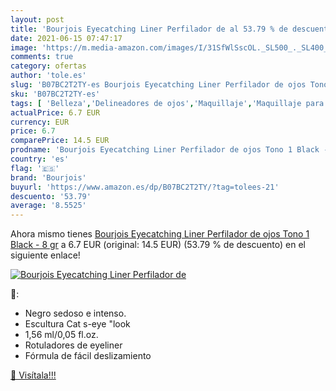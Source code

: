 ```yaml
---
layout: post
title: 'Bourjois Eyecatching Liner Perfilador de al 53.79 % de descuento'
date: 2021-06-15 07:47:17
image: 'https://m.media-amazon.com/images/I/31SfWlSscOL._SL500_._SL400_.jpg'
comments: true
category: ofertas
author: 'tole.es'
slug: 'B07BC2T2TY-es Bourjois Eyecatching Liner Perfilador de ojos Tono 1 Black...'
sku: 'B07BC2T2TY-es'
tags: [ 'Belleza','Delineadores de ojos','Maquillaje','Maquillaje para ojos','bourjois', ]
actualPrice: 6.7 EUR
currency: EUR
price: 6.7
comparePrice: 14.5 EUR
prodname: 'Bourjois Eyecatching Liner Perfilador de ojos Tono 1 Black - 8 gr'
country: 'es'
flag: '🇪🇸'
brand: 'Bourjois'
buyurl: 'https://www.amazon.es/dp/B07BC2T2TY/?tag=tolees-21'
descuento: '53.79'
average: '8.5525'
---
```


Ahora mismo tienes [Bourjois Eyecatching Liner Perfilador de ojos Tono 1 Black - 8 gr](https://www.amazon.es/dp/B07BC2T2TY/?tag=tolees-21) a 6.7 EUR (original: 14.5 EUR) (53.79 %  de descuento) en el siguiente enlace!

[![Bourjois Eyecatching Liner Perfilador de](https://m.media-amazon.com/images/I/31SfWlSscOL._SL500_._SL400_.jpg)](https://www.amazon.es/dp/B07BC2T2TY/?tag=tolees-21)

🔎:

- Negro sedoso e intenso.
- Escultura Cat s-eye "look
- 1,56 ml/0,05 fl.oz.
- Rotuladores de eyeliner
- Fórmula de fácil deslizamiento

[🛒 Visítala!!!](https://www.amazon.es/dp/B07BC2T2TY/?tag=tolees-21)
